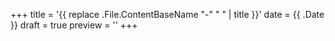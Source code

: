 +++
title = '{{ replace .File.ContentBaseName "-" " " | title }}'
date = {{ .Date }}
draft = true
preview = ''
+++
